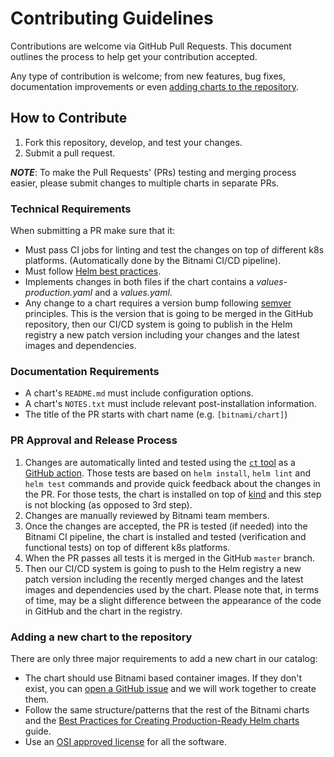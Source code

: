 # Contributing Guidelines

Contributions are welcome via GitHub Pull Requests. This document outlines the process to help get your contribution accepted.

Any type of contribution is welcome; from new features, bug fixes, documentation improvements or even [adding charts to the repository](#adding-a-new-chart-to-the-repository).

## How to Contribute

1. Fork this repository, develop, and test your changes.
2. Submit a pull request.

***NOTE***: To make the Pull Requests' (PRs) testing and merging process easier, please submit changes to multiple charts in separate PRs.

### Technical Requirements

When submitting a PR make sure that it:
- Must pass CI jobs for linting and test the changes on top of different k8s platforms. (Automatically done by the Bitnami CI/CD pipeline).
- Must follow [Helm best practices](https://helm.sh/docs/chart_best_practices/).
- Implements changes in both files if the chart contains a _values-production.yaml_ and a _values.yaml_.
- Any change to a chart requires a version bump following [semver](https://semver.org/) principles. This is the version that is going to be merged in the GitHub repository, then our CI/CD system is going to publish in the Helm registry a new patch version including your changes and the latest images and dependencies.

### Documentation Requirements

- A chart's `README.md` must include configuration options.
- A chart's `NOTES.txt` must include relevant post-installation information.
- The title of the PR starts with chart name (e.g. `[bitnami/chart]`)

### PR Approval and Release Process

1. Changes are automatically linted and tested using the [`ct` tool](https://github.com/helm/chart-testing) as a [GitHub action](https://github.com/helm/chart-testing-action). Those tests are based on `helm install`, `helm lint` and `helm test` commands and provide quick feedback about the changes in the PR. For those tests, the chart is installed on top of [kind](https://github.com/kubernetes-sigs/kind) and this step is not blocking (as opposed to 3rd step).
2. Changes are manually reviewed by Bitnami team members.
3. Once the changes are accepted, the PR is tested (if needed) into the Bitnami CI pipeline, the chart is installed and tested (verification and functional tests) on top of different k8s platforms.
5. When the PR passes all tests it is merged in the GitHub `master` branch.
6. Then our CI/CD system is going to push to the Helm registry a new patch version including the recently merged changes and the latest images and dependencies used by the chart. Please note that, in terms of time, may be a slight difference between the appearance of the code in GitHub and the chart in the registry.

### Adding a new chart to the repository

There are only three major requirements to add a new chart in our catalog:
- The chart should use Bitnami based container images. If they don't exist, you can [open a GitHub issue](https://github.com/bitnami/charts/issues/new/choose) and we will work together to create them.
- Follow the same structure/patterns that the rest of the Bitnami charts and the [Best Practices for Creating Production-Ready Helm charts](https://docs.bitnami.com/tutorials/production-ready-charts/) guide.
- Use an [OSI approved license](https://opensource.org/licenses) for all the software.
